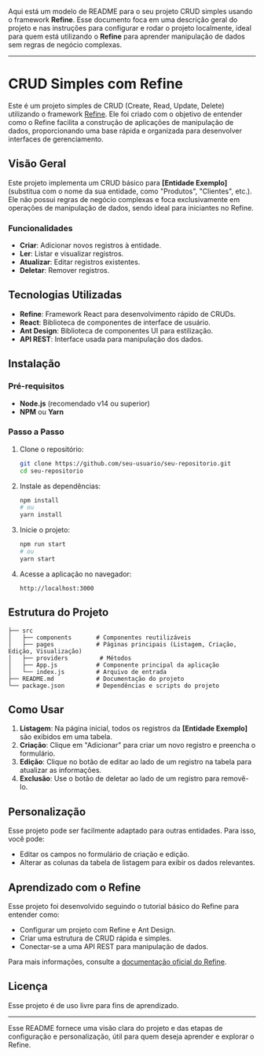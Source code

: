 Aqui está um modelo de README para o seu projeto CRUD simples usando o framework **Refine**. Esse documento foca em uma descrição geral do projeto e nas instruções para configurar e rodar o projeto localmente, ideal para quem está utilizando o **Refine** para aprender manipulação de dados sem regras de negócio complexas.

---

# CRUD Simples com Refine

Este é um projeto simples de CRUD (Create, Read, Update, Delete) utilizando o framework [Refine](https://refine.dev/). Ele foi criado com o objetivo de entender como o Refine facilita a construção de aplicações de manipulação de dados, proporcionando uma base rápida e organizada para desenvolver interfaces de gerenciamento.

## Visão Geral

Este projeto implementa um CRUD básico para **[Entidade Exemplo]** (substitua com o nome da sua entidade, como "Produtos", "Clientes", etc.). Ele não possui regras de negócio complexas e foca exclusivamente em operações de manipulação de dados, sendo ideal para iniciantes no Refine.

### Funcionalidades

- **Criar**: Adicionar novos registros à entidade.
- **Ler**: Listar e visualizar registros.
- **Atualizar**: Editar registros existentes.
- **Deletar**: Remover registros.

## Tecnologias Utilizadas

- **Refine**: Framework React para desenvolvimento rápido de CRUDs.
- **React**: Biblioteca de componentes de interface de usuário.
- **Ant Design**: Biblioteca de componentes UI para estilização.
- **API REST**: Interface usada para manipulação dos dados.

## Instalação

### Pré-requisitos

- **Node.js** (recomendado v14 ou superior)
- **NPM** ou **Yarn**

### Passo a Passo

1. Clone o repositório:
   ```bash
   git clone https://github.com/seu-usuario/seu-repositorio.git
   cd seu-repositorio
   ```

2. Instale as dependências:
   ```bash
   npm install
   # ou
   yarn install
   ```

3. Inicie o projeto:
   ```bash
   npm run start
   # ou
   yarn start
   ```

4. Acesse a aplicação no navegador:
   ```plaintext
   http://localhost:3000
   ```

## Estrutura do Projeto

```plaintext
├── src
│   ├── components       # Componentes reutilizáveis
│   ├── pages            # Páginas principais (Listagem, Criação, Edição, Visualização)
│   ├── providers         # Métodos
│   ├── App.js           # Componente principal da aplicação
│   └── index.js         # Arquivo de entrada
├── README.md            # Documentação do projeto
└── package.json         # Dependências e scripts do projeto
```

## Como Usar

1. **Listagem**: Na página inicial, todos os registros da **[Entidade Exemplo]** são exibidos em uma tabela.
2. **Criação**: Clique em "Adicionar" para criar um novo registro e preencha o formulário.
3. **Edição**: Clique no botão de editar ao lado de um registro na tabela para atualizar as informações.
4. **Exclusão**: Use o botão de deletar ao lado de um registro para removê-lo.

## Personalização

Esse projeto pode ser facilmente adaptado para outras entidades. Para isso, você pode:
- Editar os campos no formulário de criação e edição.
- Alterar as colunas da tabela de listagem para exibir os dados relevantes.

## Aprendizado com o Refine

Esse projeto foi desenvolvido seguindo o tutorial básico do Refine para entender como:
- Configurar um projeto com Refine e Ant Design.
- Criar uma estrutura de CRUD rápida e simples.
- Conectar-se a uma API REST para manipulação de dados.

Para mais informações, consulte a [documentação oficial do Refine](https://refine.dev/docs).

## Licença

Esse projeto é de uso livre para fins de aprendizado.

---

Esse README fornece uma visão clara do projeto e das etapas de configuração e personalização, útil para quem deseja aprender e explorar o Refine.